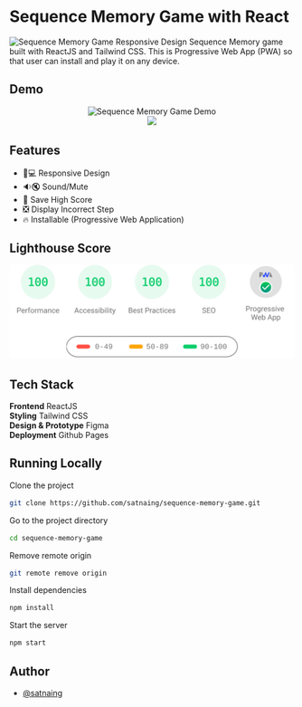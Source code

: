 # Sequence Memory Game with React

![Sequence Memory Game Responsive Design](https://user-images.githubusercontent.com/53733092/139395696-6b21557a-8164-4e59-89e4-7e0aa2b04d99.png)
Sequence Memory game built with ReactJS and Tailwind CSS. This is Progressive Web App (PWA) so that user can install and play it on any device.

## Demo

<p align="center">
<img src="https://user-images.githubusercontent.com/53733092/139396640-583ebb37-b67e-45da-bbd0-810b906986ac.gif" alt="Sequence Memory Game Demo" /><br/>
<a href="https://satnaing.github.io/sequence-memory-game/"><img src="https://user-images.githubusercontent.com/53733092/139092307-3e364931-a083-40d9-9f0e-604db4170c2b.png" width="130"/></a>
</p>
  
## Features

- 📱💻 Responsive Design
- 🔉🔇 Sound/Mute
- 💯 Save High Score
- ❎ Display Incorrect Step
- 🔥 Installable (Progressive Web Application)

## Lighthouse Score

<p align="center">
<img width="710" alt="Sat Naing's Sequence Memory Game Lighthouse Score" src="public/lighthouse-result.svg">
</p>

## Tech Stack

**Frontend** ReactJS  
**Styling** Tailwind CSS  
**Design & Prototype** Figma  
**Deployment** Github Pages

## Running Locally

Clone the project

```bash
git clone https://github.com/satnaing/sequence-memory-game.git
```

Go to the project directory

```bash
cd sequence-memory-game
```

Remove remote origin

```bash
git remote remove origin
```

Install dependencies

```bash
npm install
```

Start the server

```bash
npm start
```

## Author

- [@satnaing](https://github.com/satnaing)
